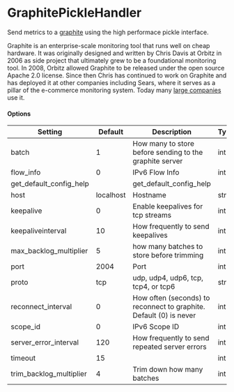 <!--This file was generated from the python source
Please edit the source to make changes
-->
GraphitePickleHandler
====

Send metrics to a [graphite](http://graphite.wikidot.com/) using the high
performace pickle interface.

Graphite is an enterprise-scale monitoring tool that runs well on cheap
hardware. It was originally designed and written by Chris Davis at Orbitz in
2006 as side project that ultimately grew to be a foundational monitoring tool.
In 2008, Orbitz allowed Graphite to be released under the open source Apache
2.0 license. Since then Chris has continued to work on Graphite and has
deployed it at other companies including Sears, where it serves as a pillar of
the e-commerce monitoring system. Today many
[large companies](http://graphite.readthedocs.org/en/latest/who-is-using.html)
use it.

#### Options

Setting | Default | Description | Type
--------|---------|-------------|-----
batch | 1 | How many to store before sending to the graphite server | int
flow_info | 0 | IPv6 Flow Info | int
get_default_config_help |  | get_default_config_help | 
host | localhost | Hostname | str
keepalive | 0 | Enable keepalives for tcp streams | int
keepaliveinterval | 10 | How frequently to send keepalives | int
max_backlog_multiplier | 5 | how many batches to store before trimming | int
port | 2004 | Port | int
proto | tcp | udp, udp4, udp6, tcp, tcp4, or tcp6 | str
reconnect_interval | 0 | How often (seconds) to reconnect to graphite. Default (0) is never | int
scope_id | 0 | IPv6 Scope ID | int
server_error_interval | 120 | How frequently to send repeated server errors | int
timeout | 15 |  | int
trim_backlog_multiplier | 4 | Trim down how many batches | int
